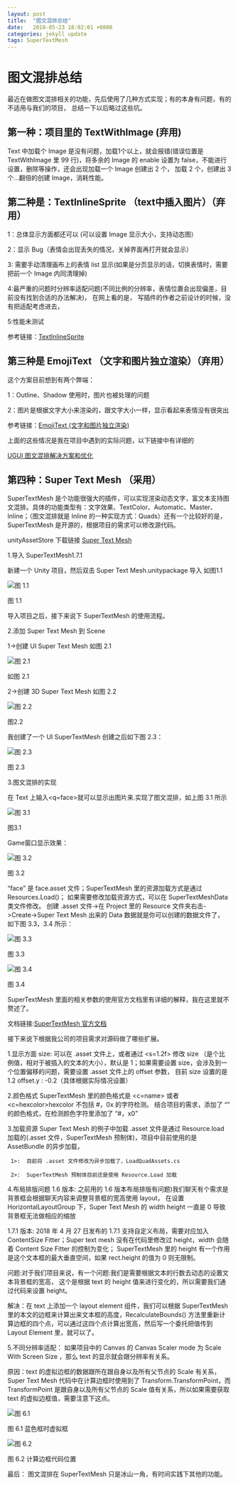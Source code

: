 ```yaml
---
layout: post
title:  "图文混排总结"
date:   2018-05-23 18:02:01 +0800
categories: jekyll update
tags: SuperTextMesh
---
```

# 图文混排总结

最近在做图文混排相关的功能，先后使用了几种方式实现；有的本身有问题，有的不适用与我们的项目， 总结一下以后略过这些坑。

## 第一种：项目里的 TextWithImage (弃用)

Text 中加载个 Image 是没有问题，加载1个以上，就会报错(错误位置是 TextWithImage 里 99 行)，将多余的 Image 的 enable 设置为 false，不能进行设置，删除等操作，还会出现加载一个 Image 创建出 2 个， 加载 2 个，创建出 3 个...翻倍的创建 Image，消耗性能。

## 第二种是：TextInlineSprite （text中插入图片）（弃用）

   1：总体显示方面都还可以 (可以设置 Image 显示大小，支持动态图）

   2：显示 Bug（表情会出现丢失的情况，关掉界面再打开就会显示）

   3: 需要手动清理画布上的表情 list 显示(如果是分页显示的话，切换表情时，需要把前一个 Image 内同清理掉)

   4:最严重的问题时分辨率适配问题(不同比例的分辨率，表情位置会出现偏差，目前没有找到合适的办法解决)，
   在网上看的是， 写插件的作者之前设计的时候，没有把适配考虑进去，

   5:性能未测试

参考链接：[TextInlineSprite](https://blog.csdn.net/qq992817263/article/details/51000744)

## 第三种是 EmojiText （文字和图片独立渲染）（弃用）

  这个方案目前想到有两个弊端：

  1：Outline、Shadow 使用时，图片也被处理的问题

  2：图片是根据文字大小来渲染的，跟文字大小一样，显示看起来表情没有很突出

参考链接：[EmojiText (文字和图片独立渲染)](https://blog.uwa4d.com/archives/Sparkle_UGUI.html)

 上面的这些情况是我在项目中遇到的实际问题，以下链接中有详细的

[UGUI 图文混排解决方案和优化](http://www.cnblogs.com/zsb517/p/6667050.html)

## 第四种：Super Text Mesh （采用）

SuperTextMesh 是个功能很强大的插件，可以实现渲染动态文字，富文本支持图文混排。具体的功能类型有：文字效果、TextColor、Automatic、Master、Inline；（图文混排就是 Inline 的一种实现方式：Quads）还有一个比较好的是，SuperTextMesh 是开源的，根据项目的需求可以修改源代码。

unityAssetStore 下载链接 [Super Text Mesh](https://assetstore.unity.com/packages/tools/gui/super-text-mesh-57995)

1.导入 SuperTextMesh1.7.1

新建一个 Unity 项目，然后双击 Super Text Mesh.unitypackage 导入 如图1.1

![图 1.1](https://github.com/yuyaoxue/yuyaoxue.github.io/blob/master/assets/_v_images/_%E5%9B%BE11_1526006366_19009.png?raw=true)

 图 1.1

导入项目之后，接下来说下 SuperTextMesh 的使用流程。

2.添加 Super Text Mesh 到 Scene

1->创建 UI Super Text Mesh 如图 2.1

![图 2.1](https://github.com/yuyaoxue/yuyaoxue.github.io/blob/master/assets/_v_images/_%E5%9B%BE21_1526006495_27911.png?raw=true)

 如图 2.1

2->创建 3D Super Text Mesh  如图 2.2

![图 2.2](https://github.com/yuyaoxue/yuyaoxue.github.io/blob/master/assets/_v_images/_%E5%9B%BE22_1526006523_32629.png?raw=true)

图2.2

我创建了一个 UI SuperTextMesh 创建之后如下图 2.3：

![图 2.3](https://github.com/yuyaoxue/yuyaoxue.github.io/blob/master/assets/_v_images/_%E5%9B%BE23_1526006541_5787.png?raw=true)

图 2.3

3.图文混排的实现

在 Text 上输入<q=face>就可以显示出图片来.实现了图文混排，如上图 3.1 所示

![图 3.1](https://github.com/yuyaoxue/yuyaoxue.github.io/blob/master/assets/_v_images/_%E5%9B%BE31_1526006562_27080.png?raw=true)

图3.1

Game窗口显示效果：

![图 3.2](https://github.com/yuyaoxue/yuyaoxue.github.io/blob/master/assets/_v_images/_%E5%9B%BE32_1526006593_23188.png?raw=true)

图 3.2

“face” 是 face.asset 文件；SuperTextMesh 里的资源加载方式是通过 Resources.Load()；
如果需要修改加载资源方式，可以在 SuperTextMeshData 类文件修改。
创建 .asset 文件->在 Project 里的 Resource 文件夹右击->Create->Super Text Mesh  出来的 Data 数据就是你可以创建的数据文件了，
如下图 3.3，3.4 所示：

![图 3.3](https://github.com/yuyaoxue/yuyaoxue.github.io/blob/master/assets/_v_images/_%E5%9B%BE33_1526006610_27818.png?raw=true)

图 3.3

![图 3.4](https://github.com/yuyaoxue/yuyaoxue.github.io/blob/master/assets/_v_images/_%E5%9B%BE34_1526006630_24233.png?raw=true)

 图 3.4

SuperTextMesh 里面的相关参数的使用官方文档里有详细的解释，我在这里就不赘述了。

文档链接:[SuperTextMesh 官方文档](http://supertextmesh.com/docs/SuperTextMesh.html)

接下来说下根据我公司的项目需求对源码做了哪些扩展。

1.显示方面
 size:  可以在 .asset 文件上，或者通过 <s=1.2f> 修改 size （是个比例值，相对于被插入的文本的大小），默认是 1；如果需要设置 size，会涉及到一个位置偏移的问题，需要设置 .asset 文件上的 offset 参数， 目前 size 设置的是 1.2 offset.y : -0.2（具体根据实际情况设置）

2.颜色格式
SuperTextMesh 里的颜色格式是 <c=name></c> 或者 <c=hexcolor></c>hexcolor 不包括 #，0x 的字符检测。
结合项目的需求，添加了 “<color></color>” 的颜色格式，在检测颜色字符里添加了 “#，x0”

3.加载资源
Super Text Mesh 的例子中加载 .asset 文件是通过 Resource.load 加载的(.asset 文件，SuperTextMesh 预制体)，项目中目前使用的是 AssetBundle 的异步加载，

     1>:  目前将 .asset 文件修改为异步加载了，LoadQuadAssets.cs

     2>:  SuperTextMesh 预制体目前还是使用 Resource.Load 加载

4.布局排版问题
1.6 版本: 之前用的 1.6 版本布局排版有问题)我们聊天有个需求是背景框会根据聊天内容来调整背景框的宽高使用 layout，
在设置 HorizontalLayoutGroup 下，Super Text Mesh 的 width height 一直是 0 导致背景框无法做相应的缩放

1.7.1 版本: 2018 年 4 月 27 日发布的 1.7.1 支持自定义布局，需要对应加入 ContentSize Fitter；Super text mesh 没有在代码里修改过 height，width 会随着 Content Size Fitter 的控制为变化； SuperTextMesh 里的 height 有一个作用是这个文本框的最大垂直空间，如果 rect.height 的值为 0 则无限制。

问题:对于我们项目来说，有一个问题:我们是需要根据文本的行数去动态的设置文本背景框的宽高， 这个是根据 text 的 height 值来进行变化的，所以需要我们通过代码来设置 height。

解决：在 text 上添加一个 layout element 组件，我们可以根据 SuperTextMesh 里的本文的边框来计算出来文本框的高度，RecalculateBounds() 方法里重新计算边框的四个点，可以通过这四个点计算出宽高，然后写一个委托把值传到 Layout Element 里，就可以了。

5.不同分辨率适配：
如果项目中的 Canvas 的 Canvas Scaler mode 为 Scale With Screen Size ，那么 text 的显示就会跟分辨率有关系。

原因：text 的虚拟边框的数据跟所在跟自身以及所有父节点的 Scale 有关系， Super Text Mesh 代码中在计算边框时使用到了 Transform.TransformPoint，而 TransformPoint 是跟自身以及所有父节点的 Scale 值有关系，所以如果需要获取 text 的虚拟边框值，需要注意下这点。

![图 6.1](https://github.com/yuyaoxue/yuyaoxue.github.io/blob/master/assets/_v_images/_%E5%9B%BE61_1526006647_20181.png?raw=true)

图 6.1   蓝色框时虚拟框

![图 6.2](https://github.com/yuyaoxue/yuyaoxue.github.io/blob/master/assets/_v_images/_%E5%9B%BE62_1526006662_12044.png?raw=true)

图 6.2   计算边框代码位置

最后： 图文混排在 SuperTextMesh 只是冰山一角，有时间实践下其他的功能。
